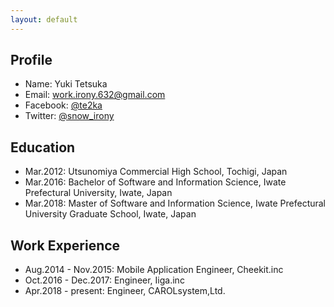 ```yaml
---
layout: default
---
```


Profile
---
* Name: Yuki Tetsuka
* Email: work.irony.632@gmail.com
* Facebook: [@te2ka](https://www.facebook.com/te2ka)
* Twitter: [@snow\_irony](https://twitter.com/snow_irony)

Education
---
* Mar.2012: Utsunomiya Commercial High School, Tochigi, Japan
* Mar.2016: Bachelor of Software and Information Science, Iwate Prefectural University, Iwate, Japan
* Mar.2018: Master of Software and Information Science, Iwate Prefectural University Graduate School, Iwate, Japan

Work Experience
---
* Aug.2014 - Nov.2015: Mobile Application Engineer, Cheekit.inc
* Oct.2016 - Dec.2017: Engineer, Iiga.inc
* Apr.2018 - present: Engineer, CAROLsystem,Ltd.
